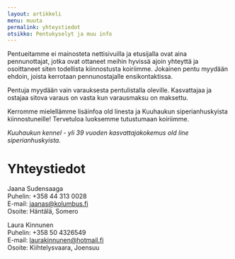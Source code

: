 ```yaml
---
layout: artikkeli
menu: muuta
permalink: yhteystiedot
otsikko: Pentukyselyt ja muu info
---
```

Pentueitamme ei mainosteta 
nettisivuilla ja etusijalla ovat aina pennunottajat, 
jotka ovat ottaneet meihin hyvissä ajoin yhteyttä ja osoittaneet 
siten todellista kiinnostusta koiriimme. Jokainen pentu myydään 
ehdoin, joista kerrotaan pennunostajalle ensikontaktissa. <p>
									
Pentuja myydään vain varauksesta pentulistalla oleville. Kasvattajaa
ja ostajaa sitova varaus on vasta kun varausmaksu on maksettu.

Kerromme mielellämme lisäinfoa old linesta ja Kuuhaukun siperianhuskyista kiinnostuneille!
Tervetuloa luoksemme tutustumaan koiriimme.<p><p>
								
<i>Kuuhaukun kennel - yli 39 vuoden kasvattajakokemus old line siperianhuskyista.</i>

<h1>Yhteystiedot</h1>

Jaana Sudensaaga<br>
<span>Puhelin: </span> +358 44 313 0028<br>
<span>E-mail: </span><a href="mailto:">jaanas@kolumbus.fi</a><br>
<span>Osoite: </span> Häntälä, Somero

Laura Kinnunen<br>
<span>Puhelin: </span> +358 50 4326549<br>
<span>E-mail: </span><a href="mailto:">laurakinnunen@hotmail.fi</a><br>
<span>Osoite: </span> Kiihtelysvaara, Joensuu
